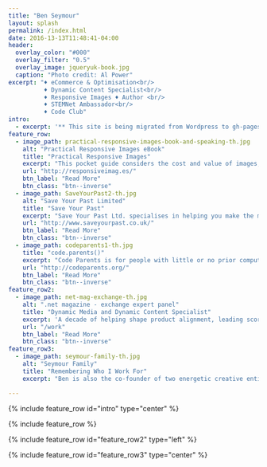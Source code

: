 ```yaml
---
title: "Ben Seymour"
layout: splash
permalink: /index.html
date: 2016-13-13T11:48:41-04:00
header:
  overlay_color: "#000"
  overlay_filter: "0.5"
  overlay_image: jqueryuk-book.jpg
  caption: "Photo credit: Al Power"
excerpt: "♦ eCommerce & Optimisation<br/>
          ♦ Dynamic Content Specialist<br/>
          ♦ Responsive Images ♦ Author <br/>
          ♦ STEMNet Ambassador<br/>
          ♦ Code Club"
intro:
  - excerpt: '** This site is being migrated from Wordpress to gh-pages hosted Jekyll. Things might not always be as pretty as I would like **'
feature_row:
  - image_path: practical-responsive-images-book-and-speaking-th.jpg
    alt: "Practical Responsive Images eBook"
    title: "Practical Responsive Images"
    excerpt: "This pocket guide considers the cost and value of images, reviews image formats and historic practices, and explores some of the new features and tools available to us, such that we can be in a position to undertake a practical approach to responsive images."
    url: "http://responsiveimag.es/"
    btn_label: "Read More"
    btn_class: "btn--inverse"
  - image_path: SaveYourPast2-th.jpg
    alt: "Save Your Past Limited"
    title: "Save Your Past"
    excerpt: "Save Your Past Ltd. specialises in helping you make the most of your pre-digital precious memories. We carefully transform your videos, photos, slides/negatives into a form where they will degrade no more, and can undertake digital restoration work to sensitively turn back the hands of time and rejuvenate them."
    url: "http://www.saveyourpast.co.uk/"
    btn_label: "Read More"
    btn_class: "btn--inverse"
  - image_path: codeparents1-th.jpg
    title: "code.parents()"
    excerpt: "Code Parents is for people with little or no prior computing experience, who would like to be better prepared to encourage and support children in starting to explore coding. Ben founded Code Parents, and is keen that it should develop into a community on contributors."
    url: "http://codeparents.org/"
    btn_label: "Read More"
    btn_class: "btn--inverse"
feature_row2:
  - image_path: net-mag-exchange-th.jpg
    alt: ".net magazine - exchange expert panel"
    title: "Dynamic Media and Dynamic Content Specialist"
    excerpt: 'A decade of helping shape product alignment, leading scores of  projects for global brands, leveraging industry-leading SaaS Dynamic Media and Dynamic Content solutions (inc. headless CMS) <br/>.net magazine industry expert, conference speaker (including Adobe Summit).'
    url: "/work"
    btn_label: "Read More"
    btn_class: "btn--inverse"
feature_row3:
  - image_path: seymour-family-th.jpg
    alt: "Seymour Family"
    title: "Remembering Who I Work For"
    excerpt: "Ben is also the co-founder of two energetic creative entities aged 10  & 7. He also enjoys motorbikes, mountain bikes, Formula1 and the occasional track day (most recently Lotus Exige and Audi R8 at Silverstone).<br/><br/> There are various less-public repositories of our very happy memories, which we tend to share with closer friends and family - ping me for an invitation if you don't already have access."

---
```


{% include feature_row id="intro" type="center" %}

{% include feature_row %}

{% include feature_row id="feature_row2" type="left" %}

{% include feature_row id="feature_row3" type="center" %}

